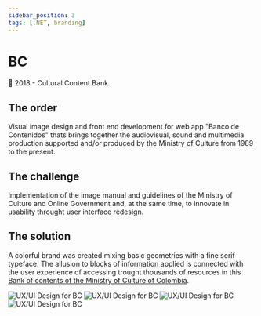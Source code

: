 ```yaml
---
sidebar_position: 3
tags: [.NET, branding]
---
```


# BC

📆 2018 - Cultural Content Bank

## The order

Visual image design and front end development for web app "Banco de Contenidos" thats brings together the audiovisual, sound and multimedia production supported and/or produced by the Ministry of Culture from 1989 to the present.

## The challenge

Implementation of the image manual and guidelines of the Ministry of Culture and Online Government and, at the same time, to innovate in usability throught user interface redesign.

## The solution

A colorful brand was created mixing basic geometries with a fine serif typeface. The allusion to blocks of information applied is connected with the user experience of accessing trought thousands of resources in this [Bank of contents of the Ministry of Culture of Colombia](https://bancodecontenidos.mincultura.gov.co/).

![UX/UI Design for BC](https://jcarroyos-uploads.s3.amazonaws.com/docs/bc-qr.jpg)
![UX/UI Design for BC](https://jcarroyos-uploads.s3.amazonaws.com/docs/bc-brand.jpg)
![UX/UI Design for BC](https://jcarroyos-uploads.s3.amazonaws.com/docs/bc-home.png)
![UX/UI Design for BC](https://jcarroyos-uploads.s3.amazonaws.com/docs/bc-pop.jpg)
